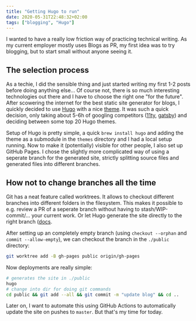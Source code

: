 ```yaml
---
title: "Getting Hugo to run"
date: 2020-05-31T22:48:32+02:00
tags: ["blogging", "Hugo"]
---
```


I wanted to have a really low friction way of practicing technical writing.
As my current employer mostly uses Blogs as PR, my first idea was to try blogging, but to start small without anyone seeing it.
<!--more--><!-- necessary because of bug(?), setting summary in frontmatter shows the whole content instead of the summary -->

## The selection process
As a techie, I did the sensible thing and just started writing my first 1-2 posts before doing anything else...
Of course not, there is so much interesting technologies out there and I have to choose the right one "for the future".
After scowering the internet for the best static site generator for blogs, I quickly decided to use [Hugo](gohugo.io) with a nice [theme](https://github.com/halogenica/beautifulhugo).
It was such a quick decision, only taking about 5-6h of googling competitors ([11ty](https://11ty.dev/), [gatsby](http://gatsbyjs.org/)) and deciding between some top 20 Hugo themes.

Setup of Hugo is pretty simple, a quick `brew install hugo` and adding the theme as a submodule in the `themes` directory and I had a local setup running.
Now to make it (potentially) visible for other people, I also set up GitHub Pages.
I chose the slightly more complicated way of using a seperate branch for the generated site, strictly splitting source files and generated files into different branches.

## How not to change branches all the time

Git has a neat feature called worktrees.
It allows to checkout different branches into different folders in the filesystem.
This makes it possible to e.g. review a PR of a seperate branch without having to stash/WIP-commit/... your current work.
Or let Hugo generate the site directly to the right branch ([docs](https://gohugo.io/hosting-and-deployment/hosting-on-github/#deployment-of-project-pages-from-your-gh-pages-branch).

After setting up an completely empty branch (using `checkout --orphan` and `commit --allow-empty`), we can checkout the branch in the `./public` directory:
```bash
git worktree add -B gh-pages public origin/gh-pages
```

Now deployments are really simple:
```bash
# generates the site in ./public
hugo
# change into dir for doing git commands
cd public && git add --all && git commit -m "update blog" && cd ..
```

Later on, I want to automate this using GitHub Actions to automatically update the site on pushes to `master`.
But that's my time for today.
